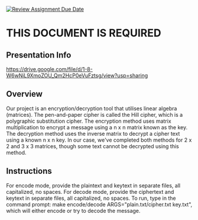 [![Review Assignment Due Date](https://classroom.github.com/assets/deadline-readme-button-24ddc0f5d75046c5622901739e7c5dd533143b0c8e959d652212380cedb1ea36.svg)](https://classroom.github.com/a/ecp4su41)
# THIS DOCUMENT IS REQUIRED
## Presentation Info
https://drive.google.com/file/d/1-8-W6wNiL9XmoZOU_Qm2HcP0eVuFztsg/view?usp=sharing 

## Overview
Our project is an encryption/decryption tool that utilises linear algebra (matrices). The pen-and-paper cipher is called the Hill cipher, which is a polygraphic substitution cipher. The encryption method uses matrix multiplication to encrypt a message using a n x n matrix known as the key. The decryption method uses the inverse matrix to decrypt a cipher text using a known n x n key. In our case, we've completed both methods for 2 x 2 and 3 x 3 matrices, though some text cannot be decrypted using this method.

## Instructions
For encode mode, provide the plaintext and keytext in separate files, all capitalized, no spaces. For decode mode, provide the ciphertext and keytext in separate files, all capitalized, no spaces. To run, type in the command prompt: make encode/decode ARGS="plain.txt/cipher.txt key.txt", which will either encode or try to decode the message.
